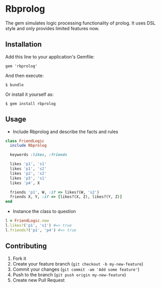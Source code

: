 # Rbprolog

The gem simulates logic processing functionality of prolog. It uses DSL style and only provides limited features now.

## Installation

Add this line to your application's Gemfile:

    gem 'rbprolog'

And then execute:

    $ bundle

Or install it yourself as:

    $ gem install rbprolog

## Usage

* Include Rbprolog and describe the facts and rules

```ruby
class FriendLogic
  include Rbprolog

  keywords :likes, :friends

  likes 'p1', 's1'
  likes 'p1', 's2'
  likes 'p2', 's2'
  likes 'p3', 's1'
  likes 'p4', X

  friends 'p1', W, :if => likes?(W, 's2')
  friends X, Y, :if => [likes?(X, Z), likes?(Y, Z)]
end
```

* Instance the class to question

```ruby
l = FriendLogic.new
l.likes?('p1', 's1') #=> true
l.friends?('p1', 'p4') #=> true
```

## Contributing

1. Fork it
2. Create your feature branch (`git checkout -b my-new-feature`)
3. Commit your changes (`git commit -am 'Add some feature'`)
4. Push to the branch (`git push origin my-new-feature`)
5. Create new Pull Request
